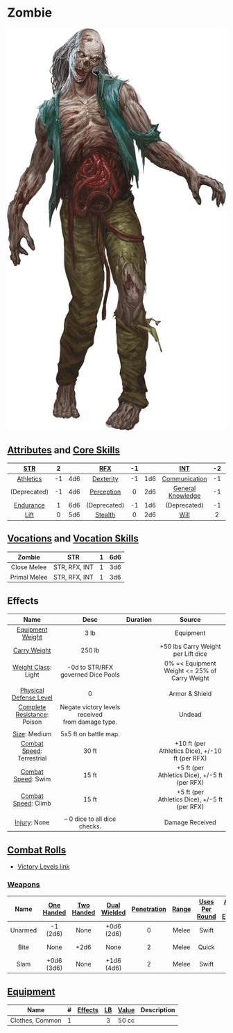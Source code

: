 # Zombie

![img](./Zombie.png)

## [Attributes](./../../../../../CoreRules/GeneralRules/Attributes.md) and [Core Skills](./../../../../../CoreRules/GeneralRules/CoreSkills.md)

|  [STR](./../../../../../CoreRules/GeneralRules/Attributes.md#strength-str)  | 2 |    |    [RFX](./../../../../../CoreRules/GeneralRules/Attributes.md#reflex-rfx)    | -1 |    |        [INT](./../../../../../CoreRules/GeneralRules/Attributes.md#intelligence-int)        | -2 |    |
| :-----------------------------------------------------------------------: | :-: | :-: | :-------------------------------------------------------------------------: | :-: | :-: | :---------------------------------------------------------------------------------------: | :-: | :-: |
| [Athletics](./../../../../../CoreRules/GeneralRules/CoreSkills.md#athletics) | -1 | 4d6 |  [Dexterity](./../../../../../CoreRules/GeneralRules/CoreSkills.md#dexterity)  | -1 | 1d6 |     [Communication](./../../../../../CoreRules/GeneralRules/CoreSkills.md#communication)     | -1 | 0d6 |
|                               (Deprecated)                               | -1 | 4d6 | [Perception](./../../../../../CoreRules/GeneralRules/CoreSkills.md#perception) | 0 | 2d6 | [General Knowledge](./../../../../../CoreRules/GeneralRules/CoreSkills.md#general-knowledge) | -1 | 0d6 |
| [Endurance](./../../../../../CoreRules/GeneralRules/CoreSkills.md#endurance) | 1 | 6d6 |                                (Deprecated)                                | -1 | 1d6 |                                       (Deprecated)                                       | -1 | 0d6 |
|      [Lift](./../../../../../CoreRules/GeneralRules/CoreSkills.md#lift)      | 0 | 5d6 |    [Stealth](./../../../../../CoreRules/GeneralRules/CoreSkills.md#stealth)    | 0 | 2d6 |              [Will](./../../../../../CoreRules/GeneralRules/CoreSkills.md#will)              | 2 | 3d6 |

## [Vocations](./../../../../../CoreRules/GeneralRules/Vocations.md) and [Vocation Skills](./../../../../../CoreRules/GeneralRules/Vocations.md#vocation-skills)

|    Zombie    |      STR      | 1 | 6d6 |
| :----------: | :-----------: | :-: | :-: |
| Close Melee | STR, RFX, INT | 1 | 3d6 |
| Primal Melee | STR, RFX, INT | 1 | 3d6 |

## Effects

|                                             Name                                             |                       Desc                       | Duration |                      Source                      |
| :-------------------------------------------------------------------------------------------: | :-----------------------------------------------: | :------: | :----------------------------------------------: |
|      [Equipment Weight](./../../../../../CoreRules/AdvancedRules/CarryWeight.md#equipment)      |                       3 lb                       |          |                    Equipment                    |
|       [Carry Weight](./../../../../../CoreRules/AdvancedRules/CarryWeight.md#carry-weight)       |                      250 lb                      |          |        +50 lbs Carry Weight per Lift dice        |
|  [Weight Class](./../../../../../CoreRules/AdvancedRules/CarryWeight.md#weight-classes): Light  |        -0d to STR/RFX governed Dice Pools        |          |  0% =< Equipment Weight <= 25% of Carry Weight  |
|                                                                                              |                                                  |          |                                                  |
|   [Physical Defense Level](./../../../../../CoreRules/CombatRules/Defense.md#physical-defense)   |                         0                         |          |                  Armor & Shield                  |
|  [Complete Resistance](./../../../../../CoreRules/CombatRules/WeaknessAndResistance.md): Poison  | Negate victory levels received from damage type. |          |                      Undead                      |
|                                                                                              |                                                  |          |                                                  |
|             [Size](./../../../../../CoreRules/CombatRules/BattleMap.md#size): Medium             |               5x5 ft on battle map.               |          |                                                  |
| [Combat Speed](./../../../../../CoreRules/CombatRules/BattleMap.md#combat-speed): Terrestrial |                       30 ft                       |          | +10 ft (per Athletics Dice), +/-10 ft (per RFX) |
|    [Combat Speed](./../../../../../CoreRules/CombatRules/BattleMap.md#combat-speed): Swim    |                       15 ft                       |          |  +5 ft (per Athletics Dice), +/-5 ft (per RFX)  |
|    [Combat Speed](./../../../../../CoreRules/CombatRules/BattleMap.md#combat-speed): Climb    |                       15 ft                       |          |  +5 ft (per Athletics Dice), +/-5 ft (per RFX)  |
|                                                                                              |                                                  |          |                                                  |
|                 [Injury](./../../../../../CoreRules/CombatRules/InjuryAndHealing.md): None                 |           – 0 dice to all dice checks.           |          |                 Damage Received                 |

## [Combat Rolls](./../../../../../CoreRules/CombatRules/CombatRolls.md)

- [Victory Levels link](./../../../../../CoreRules/CombatRules/VictoryLevels.md)

### [Weapons](./../../../../../CoreRules/CombatRules/Weapons.md)

|  Name  | [One<br />Handed](./../../../../../CoreRules/CombatRules/Weapons.md#one-handed) | [Two<br />Handed](./../../../../../CoreRules/CombatRules/Weapons.md#two-handed) | [Dual<br />Wielded](./../../../../../CoreRules/CombatRules/Weapons.md#dual-wielded) | [Penetration](./../../../../../CoreRules/CombatRules/Penetration.md) | [Range](./../../../../../CoreRules/CombatRules/Range.md) | [Uses Per<br />Round](./../../../../../CoreRules/CombatRules/UsesPerRound.md) | [Area Of<br />Effect](./../../../../../CoreRules/CombatRules/AreaOfEffect.md) | [Ammo<br />Type](./../../../../../CoreRules/CombatRules/Ammunitions.md#ammo-type) | [Ammo<br />Per Use](./../../../../../CoreRules/CombatRules/Weapons.md#ammo-per-shot) | [Damage<br />Types](./../../../../../CoreRules/CombatRules/DamageTypes.md) |
| :-----: | :--------------------------------------------------------------------------: | :--------------------------------------------------------------------------: | :------------------------------------------------------------------------------: | :---------------------------------------------------------------: | :---------------------------------------------------: | :-------------------------------------------------------------------------------------: | :------------------------------------------------------------------------: | :----------------------------------------------------------------------------: | :-------------------------------------------------------------------------------: | :---------------------------------------------------------------------: |
| Unarmed |                                -1<br />(2d6)                                |                                     None                                     |                                 +0d6<br />(2d6)                                 |                                 0                                 |                         Melee                         |                                          Swift                                          |                                                                            |                                      None                                      |                                                                                  |                                Bludgeon                                |
|  Bite  |                                     None                                     |                                     +2d6                                     |                                       None                                       |                                 2                                 |                         Melee                         |                                          Quick                                          |                                                                            |                                      None                                      |                                                                                  |                            Pierce, Bludgeon                            |
|  Slam  |                               +0d6<br />(3d6)                               |                                     None                                     |                                 +1d6<br />(4d6)                                 |                                 2                                 |                         Melee                         |                                          Swift                                          |                                                                            |                                      None                                      |                                                                                  |                                Bludgeon                                |

## [Equipment](./../../../../../CoreRules/AdvancedRules/CarryWeight.md#equipment)

| Name            | # | [Effects](./../../../../../../README.md#effect-rules) | [LB](./../../../../../CoreRules/AdvancedRules/CarryWeight.md) | [Value](./../../../Items/ItemShop.md#currency) | Description |
| --------------- | :-: | :------------------------------------------------: | :--------------------------------------------------------: | :-----------------------------------------: | ----------- |
| Clothes, Common | 1 |                                                    |                             3                             |                    50 cc                    |             |
